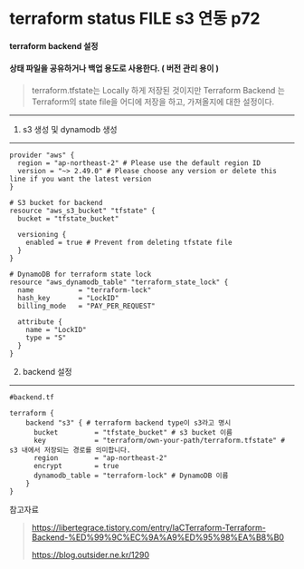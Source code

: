 
terraform status FILE s3 연동 p72  
============

#### terraform backend 설정 
#### 상태 파일을 공유하거나 백업 용도로 사용한다. ( 버전 관리 용이 )
>
>terraform.tfstate는 Locally 하게 저장된 것이지만 Terraform Backend 는 Terraform의 state file을 어디에 저장을 하고, 가져올지에 대한 설정이다. 
>
--------

1. s3 생성 및 dynamodb 생성
----------
~~~
provider "aws" {
  region = "ap-northeast-2" # Please use the default region ID
  version = "~> 2.49.0" # Please choose any version or delete this line if you want the latest version
}

# S3 bucket for backend
resource "aws_s3_bucket" "tfstate" {
  bucket = "tfstate_bucket"

  versioning {
    enabled = true # Prevent from deleting tfstate file
  }
}

# DynamoDB for terraform state lock
resource "aws_dynamodb_table" "terraform_state_lock" {
  name           = "terraform-lock"
  hash_key       = "LockID"
  billing_mode   = "PAY_PER_REQUEST"

  attribute {
    name = "LockID"
    type = "S"
  }
}
~~~

2. backend 설정
----------
~~~
#backend.tf

terraform {
    backend "s3" { # terraform backend type이 s3라고 명시
      bucket         = "tfstate_bucket" # s3 bucket 이름
      key            = "terraform/own-your-path/terraform.tfstate" # s3 내에서 저장되는 경로를 의미합니다.
      region         = "ap-northeast-2"  
      encrypt        = true
      dynamodb_table = "terraform-lock" # DynamoDB 이름
    }
}
~~~

참고자료
>
>https://libertegrace.tistory.com/entry/IaCTerraform-Terraform-Backend-%ED%99%9C%EC%9A%A9%ED%95%98%EA%B8%B0
>
>https://blog.outsider.ne.kr/1290
~~~